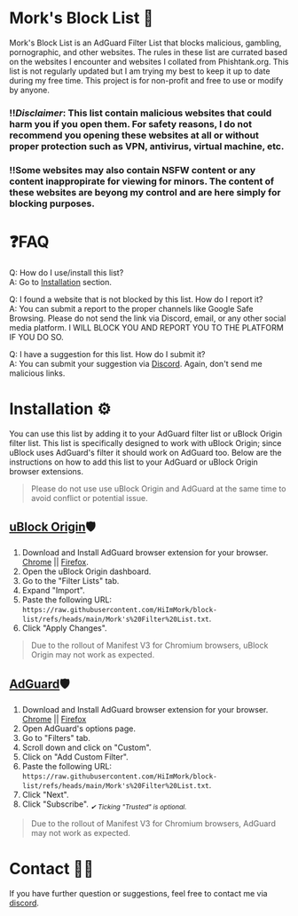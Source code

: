 # Mork's Block List 🤔
Mork's Block List is an AdGuard Filter List that blocks malicious, gambling, pornographic, and other websites. The rules in these list are currated based on the websites I encounter and websites I collated from Phishtank.org. This list is not regularly updated but I am trying my best to keep it up to date during my free time. This project is for non-profit and free to use or modify by anyone.

### ‼️*Disclaimer*: This list contain malicious websites that could harm you if you open them. For safety reasons, I do not recommend you opening these websites at all or without proper protection such as VPN, antivirus, virtual machine, etc.
### ‼️Some websites may also contain  NSFW content or any content inappropirate for viewing for minors. The content of these websites are beyong my control and are here simply for blocking purposes.

# ❓FAQ
Q: How do I use/install this list? <br> 
A: Go to [Installation](#installation-⚙️) section. <br>

Q: I found a website that is not blocked by this list. How do I report it? <br>
A: You can submit a report to the proper channels like Google Safe Browsing. Please do not send the link via Discord, email, or any other social media platform. I WILL BLOCK YOU AND REPORT YOU TO THE PLATFORM IF YOU DO SO. <br>

Q: I have a suggestion for this list. How do I submit it? <br>
A: You can submit your suggestion via [Discord](https://discord.com/users/566384603007549480). Again, don't send me malicious links. <br>

# Installation ⚙️
You can use this list by adding it to your AdGuard filter list or uBlock Origin filter list. This list is specifically designed to work with uBlock Origin; since uBlock uses AdGuard's filter it should work on AdGuard too. Below are the instructions on how to add this list to your AdGuard or uBlock Origin browser extensions.

>Please do not use use uBlock Origin and AdGuard at the same time to avoid conflict or potential issue.

## [uBlock Origin](https://github.com/gorhill/uBlock)🛡
1. Download and Install AdGuard browser extension for your browser. [Chrome](https://chromewebstore.google.com/detail/cjpalhdlnbpafiamejdnhcphjbkeiagm?utm_source=item-share-cb) || [Firefox](https://addons.mozilla.org/en-US/firefox/addon/ublock-origin/).
2. Open the uBlock Origin dashboard.
3. Go to the "Filter Lists" tab.
4. Expand "Import".
5. Paste the following URL: `https://raw.githubusercontent.com/HiImMork/block-list/refs/heads/main/Mork's%20Filter%20List.txt`.
6. Click "Apply Changes".
> Due to the rollout of Manifest V3 for Chromium browsers, uBlock Origin may not work as expected. 


## [AdGuard](https://adguard.com/en/welcome.html)🛡️
1. Download and Install AdGuard browser extension for your browser. [Chrome](https://adguard.com/en/adguard-browser-extension/chrome/overview.html) || [Firefox](https://addons.mozilla.org/en-US/firefox/addon/adguard-adblocker/)
2. Open AdGuard's options page.
3. Go to "Filters" tab.
4. Scroll down and click on "Custom".
5. Click on "Add Custom Filter".
6. Paste the following URL: `https://raw.githubusercontent.com/HiImMork/block-list/refs/heads/main/Mork's%20Filter%20List.txt`.
7. Click "Next".
8. Click "Subscribe". <sub>*✔ Ticking "Trusted" is optional.*</sub>
> Due to the rollout of Manifest V3 for Chromium browsers, AdGuard may not work as expected.

# Contact 🤳🏼
If you have further question or suggestions, feel free to contact me via [discord](https://discord.com/users/566384603007549480).
